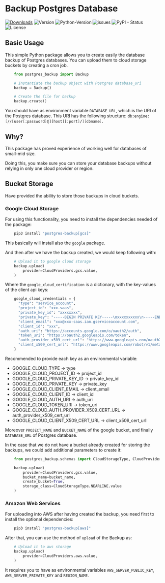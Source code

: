 # Backup Postgres Database


[![Downloads](https://static.pepy.tech/personalized-badge/postgres-backup?period=month&units=none&left_color=grey&right_color=blue&left_text=Downloads)](https://pepy.tech/project/postgres-backup) ![Version](https://img.shields.io/badge/version-0.1.1-blue) ![Python-Version](https://img.shields.io/badge/python-3.9-blue) ![issues](https://img.shields.io/github/issues/Nil-Andreu/postgres-backup) ![PyPI - Status](https://img.shields.io/pypi/status/postgres-backup) ![License](https://img.shields.io/github/license/Nil-Andreu/postgres-backup)


## Basic Usage

This simple Python package allows you to create easily the database backup of Postgres databases.
You can upload them to cloud storage buckets by creating a cron job.

```python
    from postgres_backup import Backup

    # Instantiate the backup object with Postgres database_uri
    backup = Backup()

    # Create the file for backup
    backup.create()
```

You should have as environment variable `DATABASE_URL`, which is the URI of the Postgres database.
This URI has the following structure: `db:engine:[//[user[:password]@][host][:port]/][dbname]`.

## Why?

This package has proved experience of working well for databases of small-mid size.

Doing this, you make sure you can store your database backups without relying in only one cloud provider or region.

## Bucket Storage

Have provided the ability to store those backups in cloud buckets.

### Google Cloud Storage

For using this functionality, you need to install the dependencies needed of the package:

```bash
    pip3 install "postgres-backup[gcs]"
```
This basically will install also the `google` package.

And then after we have the backup created, we would keep following with:
```python
    # Upload it to google cloud storage
    backup.upload(
        provider=CloudProviders.gcs.value,
    )
```

Where the `google_cloud_certification` is a dictionary, with the key-values of the client api keys:
```python
    google_cloud_credentials = {
      "type": "service_account",
      "project_id": "xxx-saas",
      "private_key_id": "xxxxxxxx",
      "private_key": "-----BEGIN PRIVATE KEY-----\nxxxxxxxxxx\n-----END PRIVATE KEY-----\n",
      "client_email": "xxx@xxx-saas.iam.gserviceaccount.com",
      "client_id": "xxx",
      "auth_uri": "https://accounts.google.com/o/oauth2/auth",
      "token_uri": "https://oauth2.googleapis.com/token",
      "auth_provider_x509_cert_url": "https://www.googleapis.com/oauth2/v1/certs",
      "client_x509_cert_url": "https://www.googleapis.com/robot/v1/metadata/x509/xxx%xxx-saas.iam.gserviceaccount.com"
    }
```

Recommended to provide each key as an environmental variable:
- GOOGLE_CLOUD_TYPE -> type
- GOOGLE_CLOUD_PROJECT_ID -> project_id
- GOOGLE_CLOUD_PRIVATE_KEY_ID -> private_key_id
- GOOGLE_CLOUD_PRIVATE_KEY -> private_key
- GOOGLE_CLOUD_CLIENT_EMAIL -> client_email
- GOOGLE_CLOUD_CLIENT_ID -> client_id
- GOOGLE_CLOUD_AUTH_URI -> auth_uri
- GOOGLE_CLOUD_TOKEN_URI -> token_uri
- GOOGLE_CLOUD_AUTH_PROVIDER_X509_CERT_URL -> auth_provider_x509_cert_url
- GOOGLE_CLOUD_CLIENT_X509_CERT_URL -> client_x509_cert_url

Moreover `PROJECT_NAME` and `BUCKET_NAME` of the google bucket, and finally `DATABASE_URL` of Postgres database.


In the case that we do not have a bucket already created for storing the backups, we could add additional parameters to create it:
```python
    from postgres_backup.schemas import CloudStorageType, CloudProviders

    backup.upload(
        provider=CloudProviders.gcs.value,
        bucket_name=bucket_name,
        create_bucket=True,
        storage_class=CloudStorageType.NEARLINE.value
    )
```


### Amazon Web Services

For uploading into AWS after having created the backup, you need first to install the optional dependencies:

```bash
    pip3 install "postgres-backup[aws]"
```

After that, you can use the method of `upload` of the Backup as:

```python
    # Upload it to aws storage
    backup.upload(
        provider=CloudProviders.aws.value,
    )
```

It requires you to have as environmental variables `AWS_SERVER_PUBLIC_KEY`, `AWS_SERVER_PRIVATE_KEY` and `REGION_NAME`.
